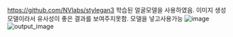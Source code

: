 https://github.com/NVlabs/stylegan3
학습된 얼굴모델을 사용하였음.
이미지 생성모델이라서
유사성이 좋은 결과를 보여주지못함.
모델을 넣고사용가능
![image](https://github.com/user-attachments/assets/aee26cfe-bb64-4848-8a3e-8a5f6bbd041d)
![output_image](https://github.com/user-attachments/assets/0b4ba2df-274a-4134-94a1-a99f3b1236d3)
